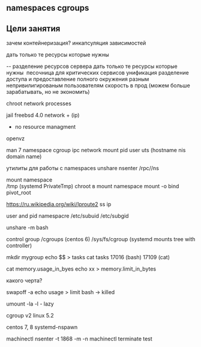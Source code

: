 
## namespaces cgroups

## Цели занятия

зачем контейнеризация?
  инкапсуляция зависимостей

дать только те ресурсы которые нужны 

-- 
разделение ресурсов сервера
дать только те ресурсы которые нужны 
песочница для критических сервисов
унификация
разделение доступа и предоставление полного окружения разным непривилигированым пользователям
скорость в прод (можем больше зарабатывать, но не экономить)

chroot
  network
  processes
  
jail 
  freebsd 4.0
  network + (ip)
  - no resource managment

openvz

man 7 namespace 
  cgroup
  ipc
  network
  mount
  pid
  user
  uts (hostname nis domain name)
  
утилиты для работы с namespaces
  unshare
  nsenter
  /rpc/<pid>/ns

mount namespace  
  /tmp (systemd PrivateTmp)
  chroot в mount namespace
    mount -o bind
    pivot_root

https://ru.wikipedia.org/wiki/Iproute2
  ss 
  ip

user and pid namespacre
  /etc/subuid
  /etc/subgid


unshare -m bash

control group
  /cgroups (centos 6)
  /sys/fs/cgroup (systemd mounts tree with controller)

  
mkdir mygroup
echo $$ > tasks
cat tasks
  17016 (bash)
  17109 (cat)

cat memory.usage_in_byes
echo xx > memory.limit_in_bytes

какого черта?

swapoff -a
  echo usage > limit 
  bash -> killed

umount -la 
  -l - lazy

cgroup v2 
  linux 5.2  

centos 7, 8
  systemd-nspawn

machinectl
  nsenter -t 1868 -m -n
  machinectl terminate test

